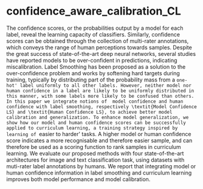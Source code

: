 # confidence_aware_calibration_CL
The confidence scores, or the probabilities output by a model for each label, reveal the learning capacity of classifiers. Similarly, confidence scores can be obtained through the collection of multi-rater annotations, which conveys the range of human perceptions towards samples. 
Despite the great success of state-of-the-art deep neural networks, several studies have reported models to be over-confident in predictions, indicating miscalibration. Label Smoothing has been proposed as a solution to the over-confidence problem and works by softening hard targets during training, typically by distributing part of the probability mass from a `one-hot' label uniformly to all other labels. However, neither model nor human confidence in a label are likely to be uniformly distributed in this manner, with some labels more likely to be confused than others. In this paper we integrate notions of  model confidence and human confidence with label smoothing, respectively \textit{Model Confidence LS} and \textit{Human Confidence LS}, to achieve better model calibration and generalization. To enhance model generalization, we show how our model and human confidence scores can be successfully applied to curriculum learning, a training strategy inspired by learning of `easier to harder' tasks. A higher model or human confidence score indicates a more recognisable and therefore easier sample, and  can therefore be used as a scoring function to rank samples in curriculum learning. We evaluate our proposed methods with four state-of-the-art architectures for image and text classification task, using datasets with muti-rater label annotations by humans. We report that integrating model or human confidence information in label smoothing and curriculum learning improves both model performance and model calibration.
